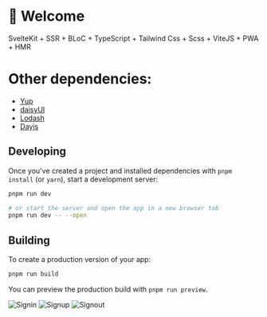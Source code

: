 # 🚀 Welcome

SvelteKit + SSR + BLoC + TypeScript + Tailwind Css + Scss + ViteJS + PWA + HMR

# Other dependencies:

- [Yup](https://github.com/jquense/yup)
- [daisyUI](https://github.com/saadeghi/daisyui)
- [Lodash](https://github.com/lodash/lodash)
- [Dayjs](https://github.com/iamkun/dayjs)

## Developing

Once you've created a project and installed dependencies with `pnpm install` (or `yarn`), start a development server:

```bash
pnpm run dev

# or start the server and open the app in a new browser tab
pnpm run dev -- --open
```

## Building

To create a production version of your app:

```bash
pnpm run build
```

You can preview the production build with `pnpm run preview`.

![Signin](https://user-images.githubusercontent.com/5238989/182401589-a927fd30-11a1-4933-9d32-2bcd3f857a7b.png)
![Signup](https://user-images.githubusercontent.com/5238989/182401554-1e1b1736-f052-4010-b8a8-912e1b65ffc0.png)
![Signout](https://user-images.githubusercontent.com/5238989/182401615-7a683ba1-48c8-47b9-9f62-1a3f346624bc.png)
